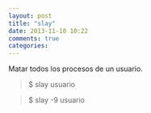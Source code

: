 ```yaml
---
layout: post
title: "slay"
date: 2013-11-10 10:22
comments: true
categories: 
---
```

Matar todos los procesos de un usuario.

>$ slay usuario 

>$ slay -9 usuario

